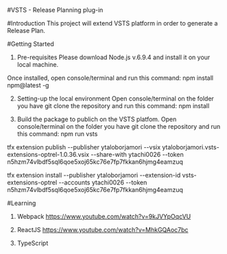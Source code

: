 #VSTS - Release Planning plug-in

#Introduction
This project will extend VSTS platform in order to generate a Release Plan.

#Getting Started
1.	Pre-requisites
Please download Node.js v.6.9.4 and install it on your local machine.

Once installed, open console/terminal and run this command:
npm install npm@latest -g

2.	Setting-up the local environment
Open console/terminal on the folder you have git clone the repository and run this command: 
npm install

3.	Build the package to publich on the VSTS platfom.
Open console/terminal on the folder you have git clone the repository and run this command: 
npm run vsts

tfx extension publish --publisher ytaloborjamori --vsix ytaloborjamori.vsts-extensions-optrel-1.0.36.vsix --share-with ytachi0026 --token n5hzm74vlbdf5sql6qoe5xoj65kc76e7fp7fkkan6hjmg4eamzuq

tfx extension install --publisher ytaloborjamori --extension-id vsts-extensions-optrel --accounts ytachi0026 --token n5hzm74vlbdf5sql6qoe5xoj65kc76e7fp7fkkan6hjmg4eamzuq



#Learning
1. Webpack
https://www.youtube.com/watch?v=9kJVYpOqcVU

2. ReactJS
https://www.youtube.com/watch?v=MhkGQAoc7bc

3. TypeScript
